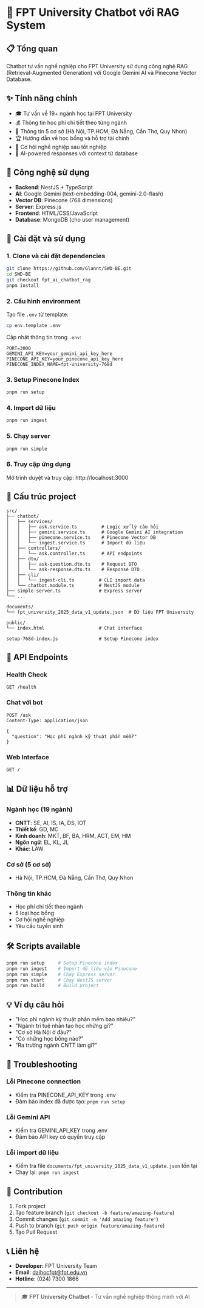 # 🤖 FPT University Chatbot với RAG System

## 📋 Tổng quan
Chatbot tư vấn nghề nghiệp cho FPT University sử dụng công nghệ RAG (Retrieval-Augmented Generation) với Google Gemini AI và Pinecone Vector Database.

## ✨ Tính năng chính
- 🎓 Tư vấn về 19+ ngành học tại FPT University
- 💰 Thông tin học phí chi tiết theo từng ngành
- 🏫 Thông tin 5 cơ sở (Hà Nội, TP.HCM, Đà Nẵng, Cần Thơ, Quy Nhon)
- 🏆 Hướng dẫn về học bổng và hỗ trợ tài chính
- 💼 Cơ hội nghề nghiệp sau tốt nghiệp
- 🤖 AI-powered responses với context từ database

## 🔧 Công nghệ sử dụng
- **Backend**: NestJS + TypeScript
- **AI**: Google Gemini (text-embedding-004, gemini-2.0-flash)
- **Vector DB**: Pinecone (768 dimensions)
- **Server**: Express.js
- **Frontend**: HTML/CSS/JavaScript
- **Database**: MongoDB (cho user management)

## 🚀 Cài đặt và sử dụng

### 1. Clone và cài đặt dependencies
```bash
git clone https://github.com/Glannt/SWD-BE.git
cd SWD-BE
git checkout fpt_ai_chatbot_rag
pnpm install
```

### 2. Cấu hình environment
Tạo file `.env` từ template:
```bash
cp env.template .env
```

Cập nhật thông tin trong `.env`:
```env
PORT=3000
GEMINI_API_KEY=your_gemini_api_key_here
PINECONE_API_KEY=your_pinecone_api_key_here
PINECONE_INDEX_NAME=fpt-university-768d
```

### 3. Setup Pinecone Index
```bash
pnpm run setup
```

### 4. Import dữ liệu
```bash
pnpm run ingest
```

### 5. Chạy server
```bash
pnpm run simple
```

### 6. Truy cập ứng dụng
Mở trình duyệt và truy cập: http://localhost:3000

## 📁 Cấu trúc project

```
src/
├── chatbot/
│   ├── services/
│   │   ├── ask.service.ts         # Logic xử lý câu hỏi
│   │   ├── gemini.service.ts      # Google Gemini AI integration
│   │   ├── pinecone.service.ts    # Pinecone Vector DB
│   │   └── ingest.service.ts      # Import dữ liệu
│   ├── controllers/
│   │   └── ask.controller.ts      # API endpoints
│   ├── dto/
│   │   ├── ask-question.dto.ts    # Request DTO
│   │   └── ask-response.dto.ts    # Response DTO
│   ├── cli/
│   │   └── ingest-cli.ts         # CLI import data
│   └── chatbot.module.ts         # NestJS module
├── simple-server.ts              # Express server
└── ...

documents/
└── fpt_university_2025_data_v1_update.json  # Dữ liệu FPT University

public/
└── index.html                    # Chat interface

setup-768d-index.js               # Setup Pinecone index
```

## 🎯 API Endpoints

### Health Check
```
GET /health
```

### Chat với bot
```
POST /ask
Content-Type: application/json

{
  "question": "Học phí ngành kỹ thuật phần mềm?"
}
```

### Web Interface
```
GET /
```

## 📊 Dữ liệu hỗ trợ

### Ngành học (19 ngành)
- **CNTT**: SE, AI, IS, IA, DS, IOT
- **Thiết kế**: GD, MC
- **Kinh doanh**: MKT, BF, BA, HRM, ACT, EM, HM
- **Ngôn ngữ**: EL, KL, JL
- **Khác**: LAW

### Cơ sở (5 cơ sở)
- Hà Nội, TP.HCM, Đà Nẵng, Cần Thơ, Quy Nhon

### Thông tin khác
- Học phí chi tiết theo ngành
- 5 loại học bổng
- Cơ hội nghề nghiệp
- Yêu cầu tuyển sinh

## 🛠️ Scripts available

```bash
pnpm run setup     # Setup Pinecone index
pnpm run ingest    # Import dữ liệu vào Pinecone
pnpm run simple    # Chạy Express server
pnpm run start     # Chạy NestJS server
pnpm run build     # Build project
```

## 💡 Ví dụ câu hỏi

- "Học phí ngành kỹ thuật phần mềm bao nhiêu?"
- "Ngành trí tuệ nhân tạo học những gì?"
- "Cơ sở Hà Nội ở đâu?"
- "Có những học bổng nào?"
- "Ra trường ngành CNTT làm gì?"

## 🐛 Troubleshooting

### Lỗi Pinecone connection
- Kiểm tra PINECONE_API_KEY trong .env
- Đảm bảo index đã được tạo: `pnpm run setup`

### Lỗi Gemini API
- Kiểm tra GEMINI_API_KEY trong .env
- Đảm bảo API key có quyền truy cập

### Lỗi import dữ liệu
- Kiểm tra file `documents/fpt_university_2025_data_v1_update.json` tồn tại
- Chạy lại: `pnpm run ingest`

## 🤝 Contribution

1. Fork project
2. Tạo feature branch (`git checkout -b feature/amazing-feature`)
3. Commit changes (`git commit -m 'Add amazing feature'`)
4. Push to branch (`git push origin feature/amazing-feature`)
5. Tạo Pull Request

## 📞 Liên hệ

- **Developer**: FPT University Team
- **Email**: daihocfpt@fpt.edu.vn
- **Hotline**: (024) 7300 1866

---

> 🎓 **FPT University Chatbot** - Tư vấn nghề nghiệp thông minh với AI 